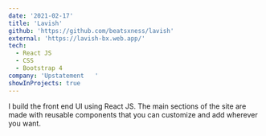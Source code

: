 ```yaml
---
date: '2021-02-17'
title: 'Lavish'
github: 'https://github.com/beatsxness/lavish'
external: 'https://lavish-bx.web.app/'
tech:
  - React JS
  - CSS
  - Bootstrap 4
company: 'Upstatement	'
showInProjects: true
---
```


I build the front end UI using React JS. The main sections of the site are made with reusable components that you can customize and add wherever you want.
